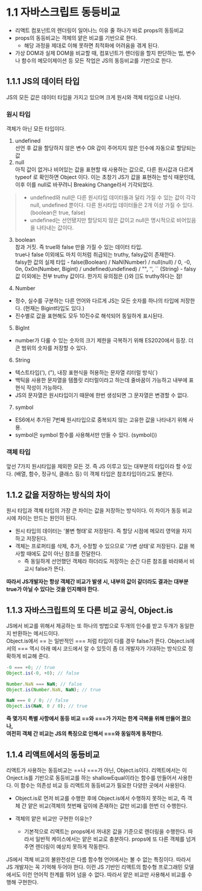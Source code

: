# 1.1 자바스크립트 동등비교

- 리액트 컴포넌트의 렌더링이 일어나느 이유 줄 하나가 바로 props의 동등비교
- props의 동등비교는 객체의 얕은 비교를 기반으로 한다.
  - 해당 과정을 제대로 이해 못하면 최적화에 어려움을 겪게 된다.
- 가상 DOM과 실제 DOM을 비교할 때, 컴포넌트가 렌더링을 할지 판단하는 법, 변수나 함수의 메모이제이션 등 모든 작업은 JS의 동등비교를 기반으로 한다.

## 1.1.1 JS의 데이터 타입

JS의 모든 값은 데이터 타입을 가지고 있으며 크게 원시와 객체 타입으로 나뉜다.

### 원시 타입

객체가 아닌 모든 타입이다.

1. undefined
   <br/> 선언 후 값을 할당하지 않은 변수 OR 갑이 주어지지 않은 인수에 자동으로 할당되는 값
2. null
   <br/> 아직 값이 없거나 비어있는 값을 표현할 때 사용하는 값으로, 다른 원시값과 다르게 typeof 로 확인하면 Object 이다. 이는 초창기 JS가 값을 표현하는 방식 때문인데, 이후 이를 null로 바꾸려니 Breaking Change라서 기각되었다.

> - undefined와 null은 다른 원시타입 데이터들과 달리 가질 수 있는 값이 각각 null, undefined 뿐이다. 다른 원시타입 데이터들은 2개 이상 가질 수 있다. (boolean은 true, false)
> - undefined는 선언됐지만 할당되지 않은 값이고 null은 명시적으로 비어있음을 나타내는 값이다.

3. boolean
   <br/> 참과 거짓. 즉 true와 false 만을 가질 수 있는 데이터 타입.
   <br/> true나 false 이외에도 마치 이처럼 취급되는 truthy, falsy값이 존재한다.
   <br/> falsy한 값의 실제 타입 - false(Boolean) / NaN(Number) / null(null) / 0, -0, 0n, 0x0n(Number, Bigint) / undefined(undefined) / "", '', `` (String) - falsy값 이외에는 전부 truthy 값이다. 한가지 유의점은 {}와 []도 truthy하다는 점!

4. Number

- 정수, 실수를 구분하는 다른 언어와 다르게 JS는 모든 숫자를 하나의 타입에 저장한다. (현재는 Bigint타입도 있다.)
- 진수별로 값을 표현해도 모두 10진수로 해석되어 동일하게 표시된다.

5. BigInt

- number가 다룰 수 있는 숫자의 크기 제한을 극복하기 위해 ES2020에서 등장. 더 큰 범위의 숫자를 저장할 수 있다.

6. String

- 텍스트타입('), ("), 내장 표현식을 허용하는 문자열 리터럴 방식(`)
- 백틱을 사용한 문자열을 템플릿 리터럴이라고 하는데 줄바꿈이 가능하고 내부에 표현식 작성이 가능하다.
- JS의 문자열은 원시타입이기 때문에 한번 생성되면 그 문자열은 변경할 수 없다.

7. symbol

- ES6에서 추가된 7번째 원시타입으로 중복되지 않는 고유한 값을 나타내기 위해 사용.
- symbol은 symbol 함수를 사용해서만 만들 수 있다. (symbol())

### 객체 타입

앞선 7가지 원시타입을 제외한 모든 것. 즉 JS 이루고 있는 대부분의 타입이라 할 수있다. (배열, 함수, 정규식, 클래스 등) 이 객체 타입은 참조타입이라고도 불린다.

## 1.1.2 값을 저장하는 방식의 차이

원시 타입과 객체 타입의 가장 큰 차이는 값을 저장하는 방식이다. 이 차이가 동등 비교시에 차이는 만드는 원인이 된다.

- 원시 타입의 데이터는 '불변 형태'로 저장된다. 즉 할당 시점에 메모리 영억을 차지하고 저장된다.
- 객체는 프로퍼티를 삭제, 추가, 수정할 수 있으므로 '가변 상태'로 저장된다. 값을 복사할 때에도 값이 아닌 참조를 전달한다.
  - 즉 동일하게 선언했던 객체라 하더라도 저장하는 순간 다른 참조를 바라봐서 비교시 false가 뜬다.

**따라서 JS개발자는 항상 객체간 비교가 발생 시, 내부의 값이 같더라도 결과는 대부분 true가 아닐 수 있다는 것을 인지해야 한다.**

## 1.1.3 자바스크립트의 또 다른 비교 공식, Object.is

JS에서 비교를 위해서 제공하는 또 하나의 방법으로 두개의 인수를 받고 두개가 동일한지 반환하는 메서드이다.
<br/>Object.is에서 == 는 일반적인 === 처럼 타입이 다를 경우 false가 뜬다. Object.is에서의 === 역시 아래 예시 코드에서 알 수 있듯이 좀 더 개발자가 기대하는 방식으로 정확하게 비교해 준다.

```js
-0 === +0; // true
Object.is(-0, +0); // false

Number.NaN === NaN; // false
Object.is(Number.NaN, NaN); // true

NaN === 0 / 0; // false
Object.is(NaN, 0 / 0); // true
```

**즉 몇가지 특별 사항에서 동등 비교 ==와 ===가 가지는 한계 극복을 위해 만들어 졌으나, <br/>여전히 객체 간 비교는 JS의 특징으로 인해서 ===와 동일하게 동작한다.**

## 1.1.4 리액트에서의 동등비교

리액트가 사용하는 동등비교는 ==나 ===가 아닌, Object.is이다. 리액트에서는 이 Onject.is를 기반으로 동등비교를 하는 shallowEqual이라는 함수를 만들어서 사용한다. 이 함수는 의존성 비교 등 리액트의 동등비교가 필요한 다양한 곳에서 사용된다.

- Object.is로 먼저 비교를 수행한 후에 Object.is에서 수행하지 못하는 비교, 즉 객체 간 얕은 비교(객체의 첫번째 깊이에 존재하는 값만 비교)를 한번 더 수행한다.

- 객체의 얕은 비교만 구현한 이유는?
  - 기본적으로 리액트는 props에서 꺼내온 값을 기준으로 렌더링을 수행한다. 따라서 일반적 케이스에서는 얕은 비교로 충분하다. props에 또 다른 객체를 넘겨주면 렌더링이 예상치 못하게 작동한다.

JS에서 객체 비교의 불완전성은 다름 함수형 언어에서는 볼 수 없는 특징이다. 따라서 JS 개발자는 꼭 기억해 두어야 한다. 이런 JS 기반인 리액트의 함수형 프로그래민 모델에서도 이런 언어적 한계를 뛰어 넘을 수 없다. 따라서 얕은 비교만 사용해서 비교를 수행해 구현한다.
